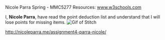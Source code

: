 Nicole Parra
Spring - MMC5277
Resources: www.w3schools.com

I, <strong>Nicole Parra</strong>, have read the point deduction list and understand that I will lose points for missing items.
![Gif of Stitch](https://media.giphy.com/media/sU8rXRZUCgPU4/giphy.gif)

http://nicoleparra.me/assignment4-parra-nicole/